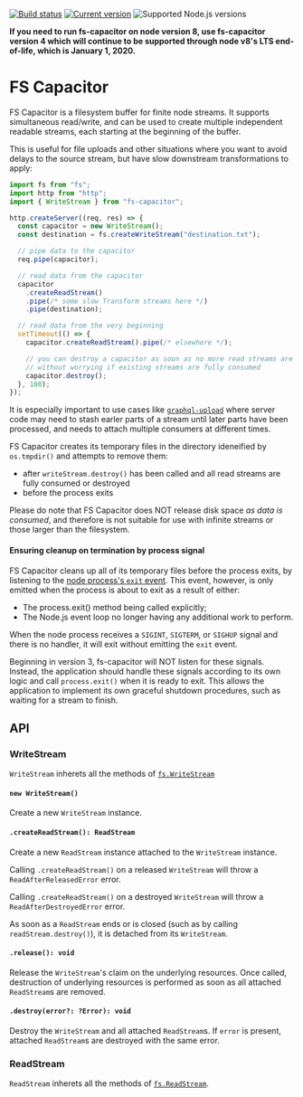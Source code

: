 [![Build status](https://travis-ci.org/mike-marcacci/fs-capacitor.svg?branch=master)](https://travis-ci.org/mike-marcacci/fs-capacitor) [![Current version](https://badgen.net/npm/v/fs-capacitor)](https://npm.im/fs-capacitor) ![Supported Node.js versions](https://badgen.net/npm/node/fs-capacitor)

**If you need to run fs-capacitor on node version 8, use fs-capacitor version 4 which will continue to be supported through node v8's LTS end-of-life, which is January 1, 2020.**

# FS Capacitor

FS Capacitor is a filesystem buffer for finite node streams. It supports simultaneous read/write, and can be used to create multiple independent readable streams, each starting at the beginning of the buffer.

This is useful for file uploads and other situations where you want to avoid delays to the source stream, but have slow downstream transformations to apply:

```js
import fs from "fs";
import http from "http";
import { WriteStream } from "fs-capacitor";

http.createServer((req, res) => {
  const capacitor = new WriteStream();
  const destination = fs.createWriteStream("destination.txt");

  // pipe data to the capacitor
  req.pipe(capacitor);

  // read data from the capacitor
  capacitor
    .createReadStream()
    .pipe(/* some slow Transform streams here */)
    .pipe(destination);

  // read data from the very beginning
  setTimeout(() => {
    capacitor.createReadStream().pipe(/* elsewhere */);

    // you can destroy a capacitor as soon as no more read streams are needed
    // without worrying if existing streams are fully consumed
    capacitor.destroy();
  }, 100);
});
```

It is especially important to use cases like [`graphql-upload`](https://github.com/jaydenseric/graphql-upload) where server code may need to stash earler parts of a stream until later parts have been processed, and needs to attach multiple consumers at different times.

FS Capacitor creates its temporary files in the directory ideneified by `os.tmpdir()` and attempts to remove them:

- after `writeStream.destroy()` has been called and all read streams are fully consumed or destroyed
- before the process exits

Please do note that FS Capacitor does NOT release disk space _as data is consumed_, and therefore is not suitable for use with infinite streams or those larger than the filesystem.

#### Ensuring cleanup on termination by process signal

FS Capacitor cleans up all of its temporary files before the process exits, by listening to the [node process's `exit` event](https://nodejs.org/api/process.html#process_event_exit). This event, however, is only emitted when the process is about to exit as a result of either:

- The process.exit() method being called explicitly;
- The Node.js event loop no longer having any additional work to perform.

When the node process receives a `SIGINT`, `SIGTERM`, or `SIGHUP` signal and there is no handler, it will exit without emitting the `exit` event.

Beginning in version 3, fs-capacitor will NOT listen for these signals. Instead, the application should handle these signals according to its own logic and call `process.exit()` when it is ready to exit. This allows the application to implement its own graceful shutdown procedures, such as waiting for a stream to finish.

## API

### WriteStream

`WriteStream` inherets all the methods of [`fs.WriteStream`](https://nodejs.org/api/fs.html#fs_class_fs_writestream)

#### `new WriteStream()`

Create a new `WriteStream` instance.

#### `.createReadStream(): ReadStream`

Create a new `ReadStream` instance attached to the `WriteStream` instance.

Calling `.createReadStream()` on a released `WriteStream` will throw a `ReadAfterReleasedError` error.

Calling `.createReadStream()` on a destroyed `WriteStream` will throw a `ReadAfterDestroyedError` error.

As soon as a `ReadStream` ends or is closed (such as by calling `readStream.destroy()`), it is detached from its `WriteStream`.

#### `.release(): void`

Release the `WriteStream`'s claim on the underlying resources. Once called, destruction of underlying resources is performed as soon as all attached `ReadStream`s are removed.

#### `.destroy(error?: ?Error): void`

Destroy the `WriteStream` and all attached `ReadStream`s. If `error` is present, attached `ReadStream`s are destroyed with the same error.

### ReadStream

`ReadStream` inherets all the methods of [`fs.ReadStream`](https://nodejs.org/api/fs.html#fs_class_fs_readstream).
